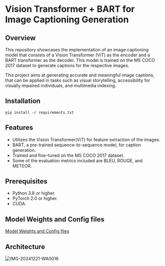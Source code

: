 # Vision Transformer + BART for Image Captioning Generation

## Overview
This repository showcases the implementation of an image captioning model that consists of a Vision Transformer (ViT) as the encoder and a BART transformer as the decoder. This model is trained on the MS COCO 2017 dataset to generate captions for the respective images.

This project aims at generating accurate and meaningful image captions, that can be applied in tasks such as visual storytelling, accessibility for visually impaired individuals, and multimedia indexing.


## Installation
```
pip install -r requirements.txt
```


## Features
* Utilizes the Vision Transformer(ViT) for feature extraction of the images.
* BART, a pre-trained sequence-to-sequence model, for caption generation.
* Trained and fine-tuned on the MS COCO 2017 dataset.
* Some of the evaluation metrics included are BLEU, ROUGE, and METEOR.


## Prerequisites
* Python 3.8 or higher.
* PyTorch 2.0 or higher.
* CUDA.

## Model Weights and Config files
[Model Weights and Config files](https://huggingface.co/SrujanTopalle/ViT-Bart_Image_Captioner)

## Architecture
![IMG-20241221-WA0016](https://github.com/user-attachments/assets/45da9f80-4e16-44b6-8ab4-a570310ea472)



  
